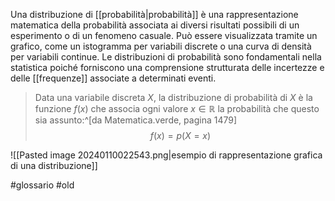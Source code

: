 Una distribuzione di [[probabilità|probabilità]] è una rappresentazione matematica della probabilità associata ai diversi risultati possibili di un esperimento o di un fenomeno casuale. Può essere visualizzata tramite un grafico, come un istogramma per variabili discrete o una curva di densità per variabili continue. Le distribuzioni di probabilità sono fondamentali nella statistica poiché forniscono una comprensione strutturata delle incertezze e delle [[frequenze]] associate a determinati eventi.

>Data una variabile discreta $X$, la distribuzione di probabilità di $X$ è la funzione $f(x)$ che associa ogni valore $x \in \mathbb{R}$ la probabilità che questo sia assunto:^[da Matematica.verde, pagina 1479]
$$ f(x)=p(X=x) $$

![[Pasted image 20240110022543.png|esempio di rappresentazione grafica di una distribuzione]]

#glossario 
#old